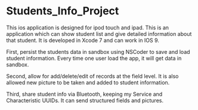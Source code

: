 # Students_Info_Project

This ios application is designed for ipod touch and ipad. This is an application which can show student list and give detailed information about that student. It is developed in Xcode 7 and can work in IOS 9.

First, persist the students data in sandbox using NSCoder to save and load student information. Every time one user load the app, it will get data in sandbox.

Second, allow for add/delete/edit of records at the field level. It is also allowed new picture to be taken and added to student information.

Third, share student info via Bluetooth, keeping my Service and Characteristic UUIDs. It can send structured fields and pictures.